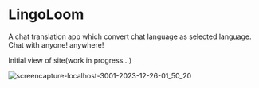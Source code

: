 # LingoLoom

A chat translation app which convert chat language as selected language. Chat with anyone! anywhere!

Initial view of site(work in progress...)

![screencapture-localhost-3001-2023-12-26-01_50_20](https://github.com/Stroller15/chat-translation-saas/assets/84174011/575176af-c62b-410c-b927-3d33f77a27fb)
